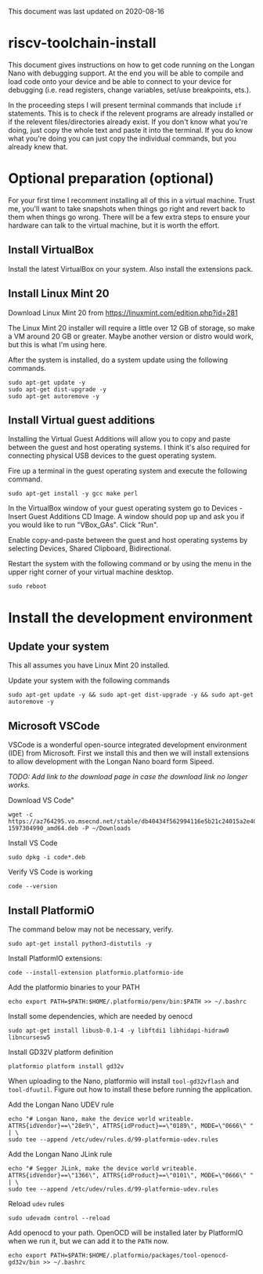 This document was last updated on 2020-08-16

# riscv-toolchain-install
This document gives instructions on how to get code running on the Longan Nano with debugging support. At the end you will be able to compile and load code onto your device and be able to connect to your device for debugging (i.e. read registers, change variables, set/use breakpoints, ets.).

In the proceeding steps I will present terminal commands that include `if` statements. This is to check if the relevent programs are already installed or if the relevent files/directories already exist. If you don't know what you're doing, just copy the whole text and paste it into the terminal. If you do know what you're doing you can just copy the individual commands, but you already knew that.

# Optional preparation (optional)
For your first time I recomment installing all of this in a virtual machine. Trust me, you'll want to take snapshots when things go right and revert back to them when things go wrong. There will be a few extra steps to ensure your hardware can talk to the virtual machine, but it is worth the effort.

## Install VirtualBox
Install the latest VirtualBox on your system. Also install the extensions pack.

## Install Linux Mint 20
Download Linux Mint 20 from https://linuxmint.com/edition.php?id=281

The Linux Mint 20 installer will require a little over 12 GB of storage, so make a VM around 20 GB or greater. Maybe another version or distro would work, but this is what I'm using here.

After the system is installed, do a system update using the following commands.
```
sudo apt-get update -y
sudo apt-get dist-upgrade -y
sudo apt-get autoremove -y
```

## Install Virtual guest additions
Installing the Virtual Guest Additions will allow you to copy and paste between the guest and host operating systems. I think it's also required for connecting physical USB devices to the guest operating system.

Fire up a terminal in the guest operating system and execute the following command.
```
sudo apt-get install -y gcc make perl
```

In the VirtualBox window of your guest operating system go to Devices - Insert Guest Additions CD Image. A window should pop up and ask you if you would like to run "VBox\_GAs". Click "Run".

Enable copy-and-paste between the guest and host operating systems by selecting Devices, Shared Clipboard, Bidirectional.

Restart the system with the following command or by using the menu in the upper right corner of your virtual machine desktop.
```
sudo reboot
```

# Install the development environment
## Update your system
This all assumes you have Linux Mint 20 installed.

Update your system with the following commands
```
sudo apt-get update -y && sudo apt-get dist-upgrade -y && sudo apt-get autoremove -y
```

## Microsoft VSCode 
VSCode is a wonderful open-source integrated development environment (IDE) from Microsoft. First we install this and then we will install extensions to allow development with the Longan Nano board form Sipeed.

*TODO: Add link to the download page in case the download link no longer works.*

Download VS Code"
```
wget -c https://az764295.vo.msecnd.net/stable/db40434f562994116e5b21c24015a2e40b2504e6/code_1.48.0-1597304990_amd64.deb -P ~/Downloads
```

Install VS Code
```
sudo dpkg -i code*.deb
```

Verify VS Code is working
```
code --version
```

## Install PlatformiO
The command below may not be necessary, verify.
```
sudo apt-get install python3-distutils -y
```

Install PlatformIO extensions:
```
code --install-extension platformio.platformio-ide
```

Add the platformio binaries to your PATH
```
echo export PATH=$PATH:$HOME/.platformio/penv/bin:$PATH >> ~/.bashrc
```

Install some dependencies, which are needed by oenocd
```
sudo apt-get install libusb-0.1-4 -y libftdi1 libhidapi-hidraw0 libncursesw5
```

Install GD32V platform definition
```
platformio platform install gd32v
```

When uploading to the Nano, platformio will install `tool-gd32vflash` and `tool-dfuutil`. Figure out how to install these before running the application.

Add the Longan Nano UDEV rule
```
echo "# Longan Nano, make the device world writeable.
ATTRS{idVendor}==\"28e9\", ATTRS{idProduct}==\"0189\", MODE=\"0666\" " | \
sudo tee --append /etc/udev/rules.d/99-platformio-udev.rules
```

Add the Longan Nano JLink rule
```
echo "# Segger JLink, make the device world writeable.
ATTRS{idVendor}==\"1366\", ATTRS{idProduct}==\"0101\", MODE=\"0666\" " | \
sudo tee --append /etc/udev/rules.d/99-platformio-udev.rules

```
Reload `udev` rules
```
sudo udevadm control --reload
```

Add openocd to your path. OpenOCD will be installed later by PlatformIO when we
run it, but we can add it to the `PATH` now.
```
echo export PATH=$PATH:$HOME/.platformio/packages/tool-openocd-gd32v/bin >> ~/.bashrc
```

